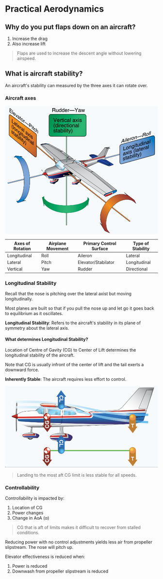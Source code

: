 # Practical Aerodynamics

## Why do you put flaps down on an aircraft?

1. Increase the drag
2. Also increase lift

> Flaps are used to increase the descent angle without lowering airspeed.

## What is aircraft stability?

An aircraft's stability can measured by the three axes it can rotate over.

### Aircraft axes

![Axes in space of an aircraft](../../diagrams/axes.png)

| **Axes of Rotation** | **Airplane Movement** | **Primary Control Surface** | **Type of Stability** |
| -------------------- | --------------------- | --------------------------- | --------------------- |
| Longitudinal         | Roll                  | Aileron                     | Lateral               |
| Lateral              | Pitch                 | Elevator/Stabilator         | Longitudinal          |
| Vertical             | Yaw                   | Rudder                      | Directional           |

### Longitudinal Stability

Recall that the nose is pitching over the lateral axist but moving longitudinally.

Most planes are built so that if you pull the nose up and let go it goes back to equilibrium as it oscillates.

**Longitudinal Stability**: Refers to the aircraft's stability in its plane of symmetry about the lateral axis.

#### What determines Longitudinal Stability?

Location of Centre of Gavity (CG) to Center of Lift determines the longitudinal stability of the aircraft.

Note that CG is usually infront of the center of lift and the tail exerts a downward force.

**Inherently Stable**: The aircraft requires less effort to control.

![Forces that influence longitudinal stability](../../diagrams/longitudinal-stability.png)

> Landing to the most aft CG limit is less stable for all speeds.

### Controllability

Controllability is impacted by:

1. Location of CG
2. Power changes
3. Change in AoA (α)

> CG that is aft of limits makes it difficult to recover from stalled conditions.

Reducing power with no control adjustments yields less air from propeller slipstream. The nose will pitch up.

Elevator effectiveness is reduced when:

1. Power is reduced
2. Downwash from propeller slipstream is reduced
